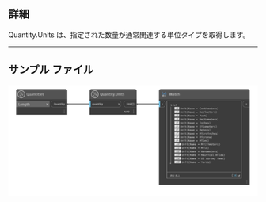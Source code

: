 ## 詳細
Quantity.Units は、指定された数量が通常関連する単位タイプを取得します。
___
## サンプル ファイル

![Quantity.Units](./DynamoUnits.Quantity.Units_img.png)

